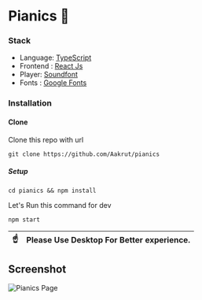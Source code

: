 # Pianics 🎹

### Stack

- Language: [TypeScript](https://www.typescriptlang.org/)
- Frontend : [React Js](https://react.dev/)
- Player: [Soundfont](https://github.com/danigb/soundfont-player)
- Fonts : [Google Fonts](https://fonts.google.com/)

### Installation

#### Clone

Clone this repo with url

```shell
git clone https://github.com/Aakrut/pianics
```

##### Setup

```shell
cd pianics && npm install
```

Let's Run this command for dev

```shell
npm start
```

| :point_up:    | Please Use Desktop For Better experience. |
|---------------|:------------------------|

## Screenshot

![Pianics Page](https://user-images.githubusercontent.com/67114280/209668879-bbb035e6-0488-4190-ace6-58d1bdc6bfa2.png)


